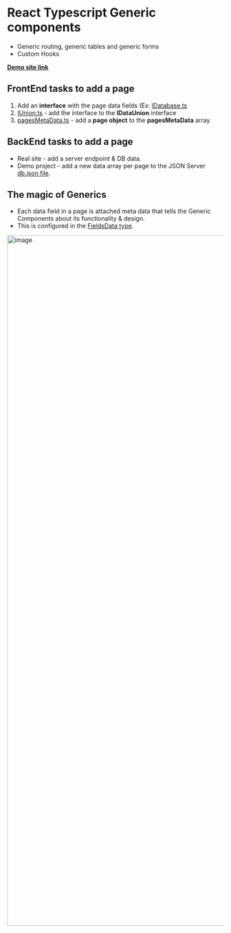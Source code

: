 # React Typescript Generic components
- Generic routing, generic tables and generic forms
- Custom Hooks
 
**[Demo site link](https://asidelnik.github.io/react-typescript-generics/#/databases/items)**

## FrontEnd tasks to add a page
1. Add an **interface** with the page data fields (Ex: [IDatabase.ts](https://github.com/asidelnik/react-typescript-generics/blob/b07e5e1f3bad378d2dadf1d7c9c8b8938738e65e/src/interfaces/IDatabase.ts)
2. [IUnion.ts](https://github.com/asidelnik/react-typescript-generics/blob/b07e5e1f3bad378d2dadf1d7c9c8b8938738e65e/src/interfaces/IUnion.ts) - add the interface to the **IDataUnion** interface
3. [pagesMetaData.ts](https://github.com/asidelnik/react-typescript-generics/blob/b07e5e1f3bad378d2dadf1d7c9c8b8938738e65e/src/constants/pagesMetaData.ts) - add a **page object** to the **pagesMetaData** array

## BackEnd tasks to add a page
- Real site - add a server endpoint & DB data.
- Demo project - add a new data array per page to the JSON Server [db.json file](https://github.com/asidelnik/react-typescript-generics/blob/b07e5e1f3bad378d2dadf1d7c9c8b8938738e65e/fake-server/db.json).

## The magic of Generics
- Each data field in a page is attached meta data that tells the Generic Components about its functionality & design.
- This is configured in the [FieldsData<T> type](https://github.com/asidelnik/react-typescript-generics/blob/b07e5e1f3bad378d2dadf1d7c9c8b8938738e65e/src/interfaces/IGenericFields.ts#L33).

<img width="1602" alt="image" src="https://github.com/asidelnik/react-typescript-generics/assets/10272524/aaa331bc-2b98-42f5-9731-6c29418367c8">
